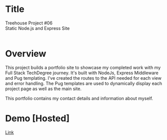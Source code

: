 # Title

Treehouse Project #06  
Static Node.js and Express Site  
<br>

# Overview

This project builds a portfolio site to showcase my completed work with my Full Stack TechDegree journey. It's built with NodeJs, Express Middleware and Pug templating. I've created the routes to the API needed for each view and error handling. The Pug templates are used to dynamically display each project page as well as the main site.

This portfolio contains my contact details and information about myself.
<br>

# Demo [Hosted]

[Link]()
